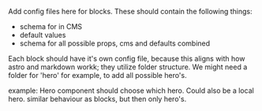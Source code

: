 Add config files here for blocks. These should contain the following things:

- schema for in CMS
- default values
- schema for all possible props, cms and defaults combined

Each block should have it's own config file, because this aligns with how astro and markdown workk; they utilize folder structure.
We might need a folder for 'hero' for example, to add all possible hero's.


example:
Hero component should choose which hero. Could also be a local hero. similar behaviour as blocks, but then only hero's.
